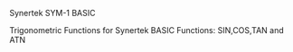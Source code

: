 Synertek SYM-1 BASIC

Trigonometric Functions for Synertek BASIC
Functions:
          SIN,COS,TAN and ATN

          
